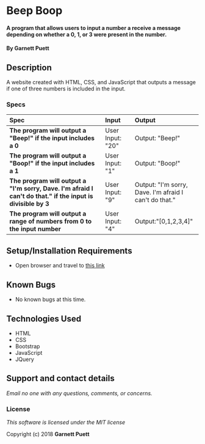 # Beep Boop

#### A program that allows users to input a number a receive a message depending on whether a 0, 1, or 3 were present in the number.

#### By Garnett Puett

## Description

A website created with HTML, CSS, and JavaScript that outputs a message if one of three numbers is included in the input.

### Specs
| Spec | Input | Output |
| :-------------     | :------------- | :------------- |
|**The program will output a "Beep!" if the input includes a 0**| User Input: "20" | Output: "Beep!" |
|**The program will output a "Boop!" if the input includes a 1**| User Input: "1" | Output: "Boop!"|
|**The program will output a "I'm sorry, Dave. I'm afraid I can't do that." if the input is divisible by 3**| User Input: "9" | Output: "I'm sorry, Dave. I'm afraid I can't do that." |
|**The program will output a range of numbers from 0 to the input number**| User Input: "4" | Output:"[0,1,2,3,4]" |

## Setup/Installation Requirements
* Open browser and travel to <a href="https://gpuett.github.io/beep-boop/">this link</a>

## Known Bugs
* No known bugs at this time.

## Technologies Used
* HTML
* CSS
* Bootstrap
* JavaScript
* JQuery

## Support and contact details

_Email no one with any questions, comments, or concerns._

### License

*This software is licensed under the MIT license*

Copyright (c) 2018 **Garnett Puett**
